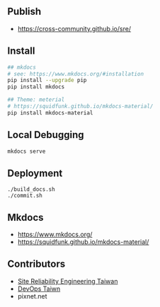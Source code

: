 
## Publish

* https://cross-community.github.io/sre/



## Install

```bash
## mkdocs
# see: https://www.mkdocs.org/#installation
pip install --upgrade pip
pip install mkdocs

## Theme: meterial
# https://squidfunk.github.io/mkdocs-material/
pip install mkdocs-material
```

## Local Debugging

```bash
mkdocs serve
```


## Deployment

```
./build_docs.sh
./commit.sh
```


## Mkdocs

* https://www.mkdocs.org/
* https://squidfunk.github.io/mkdocs-material/



## Contributors

* [Site Reliability Engineering Taiwan](https://www.facebook.com/groups/sre.taiwan/)
* [DevOps Taiwn](https://www.facebook.com/groups/DevOpsTaiwan/)
* pixnet.net